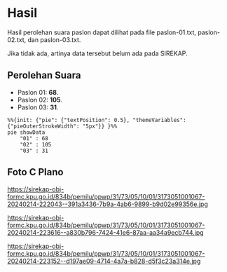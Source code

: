 # Hasil

Hasil perolehan suara paslon dapat dilihat pada file paslon-01.txt, paslon-02.txt, dan paslon-03.txt.

Jika tidak ada, artinya data tersebut belum ada pada SIREKAP.

## Perolehan Suara

 * Paslon 01: **68**.
 * Paslon 02: **105**.
 * Paslon 03: **31**.

```mermaid
%%{init: {"pie": {"textPosition": 0.5}, "themeVariables": {"pieOuterStrokeWidth": "5px"}} }%%
pie showData
    "01" : 68
    "02" : 105
    "03" : 31
```
## Foto C Plano

https://sirekap-obj-formc.kpu.go.id/834b/pemilu/ppwp/31/73/05/10/01/3173051001067-20240214-222043--391a3436-7b9a-4ab6-9899-b9d02e99356e.jpg

https://sirekap-obj-formc.kpu.go.id/834b/pemilu/ppwp/31/73/05/10/01/3173051001067-20240214-223616--a830b796-7424-41e6-87aa-aa34a9ecb744.jpg

https://sirekap-obj-formc.kpu.go.id/834b/pemilu/ppwp/31/73/05/10/01/3173051001067-20240214-223152--d197ae09-4714-4a7a-b828-d5f3c23a314e.jpg
